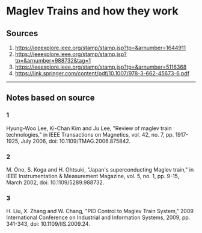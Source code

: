 # Maglev Trains and how they work

## Sources
1. https://ieeexplore.ieee.org/stamp/stamp.jsp?tp=&arnumber=1644911
2. https://ieeexplore.ieee.org/stamp/stamp.jsp?tp=&arnumber=988732&tag=1
3. https://ieeexplore.ieee.org/stamp/stamp.jsp?tp=&arnumber=5116368
4. https://link.springer.com/content/pdf/10.1007/978-3-662-45673-6.pdf

---

## Notes based on source
### 1
Hyung-Woo Lee, Ki-Chan Kim and Ju Lee, "Review of maglev train technologies," in IEEE Transactions on Magnetics, vol. 42, no. 7, pp. 1917-1925, July 2006, doi: 10.1109/TMAG.2006.875842.  


### 2
M. Ono, S. Koga and H. Ohtsuki, "Japan's superconducting Maglev train," in IEEE Instrumentation & Measurement Magazine, vol. 5, no. 1, pp. 9-15, March 2002, doi: 10.1109/5289.988732.  


### 3
H. Liu, X. Zhang and W. Chang, "PID Control to Maglev Train System," 2009 International Conference on Industrial and Information Systems, 2009, pp. 341-343, doi: 10.1109/IIS.2009.24.


